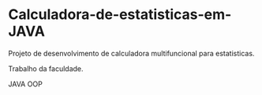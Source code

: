 # Calculadora-de-estatisticas-em-JAVA
Projeto de desenvolvimento de calculadora multifuncional para estatisticas.

Trabalho da faculdade.

JAVA OOP
